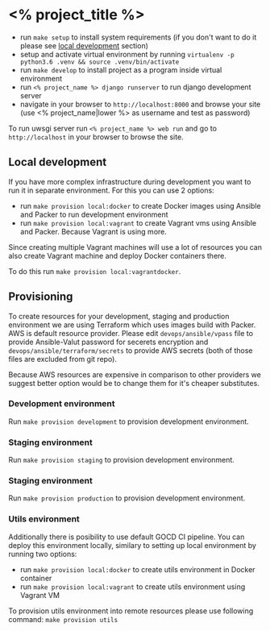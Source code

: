 # <% project_title %>

- run `make setup` to install system requirements (if you don't want to do it please see [local development](#local-development) section)
- setup and activate virtual environment by running `virtualenv -p python3.6 .venv && source .venv/bin/activate`
- run `make develop` to install project as a program inside virtual environment
- run `<% project_name %> django runserver` to run django development server
- navigate in your browser to `http://localhost:8000` and browse your site (use <% project_name|lower %> as username and test as password)

To run uwsgi server run `<% project_name %> web run` and go to `http://localhost` in your browser to browse the site.

## Local development

If you have more complex infrastructure during development you want to run it in separate environment. For this you can
use 2 options:

- run `make provision local:docker` to create Docker images using Ansible and Packer to run development environment
- run `make provision local:vagrant` to create Vagrant vms using Ansible and Packer. Because Vagrant is using more.

Since creating multiple Vagrant machines will use a lot of resources you can also create Vagrant machine and deploy
Docker containers there.

To do this run `make provision local:vagrantdocker`.

## Provisioning

To create resources for your development, staging and production environment we are using Terraform which uses images
build with Packer. AWS is default resource provider. Please edit `devops/ansible/vpass` file to provide Ansible-Valut
password for secerets encryption and `devops/ansible/terraform/secrets` to provide AWS secrets (both of those files are
excluded from git repo).

Because AWS resources are expensive in comparison to other providers we suggest better option would be to change them
for it's cheaper substitutes.

### Development environment

Run `make provision development` to provision development environment.

### Staging environment

Run `make provision staging` to provision development environment.

### Staging environment

Run `make provision production` to provision development environment.

### Utils environment

Additionally there is posibility to use default GOCD CI pipeline. You can deploy this environment locally, similary to
setting up local environment by running two options:

- run `make provision local:docker` to create utils environment in Docker container
- run `make provision local:vagrant` to create utils environment using Vagrant VM

To provision utils environment into remote resources please use following command: `make provision utils`
